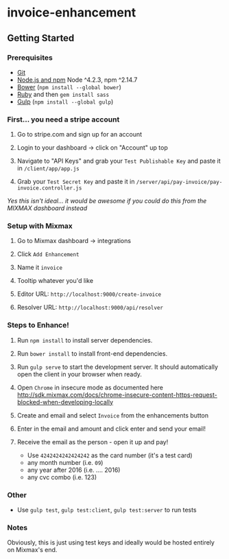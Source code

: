 # invoice-enhancement

## Getting Started

### Prerequisites

- [Git](https://git-scm.com/)
- [Node.js and npm](nodejs.org) Node ^4.2.3, npm ^2.14.7
- [Bower](bower.io) (`npm install --global bower`)
- [Ruby](https://www.ruby-lang.org) and then `gem install sass`
- [Gulp](http://gulpjs.com/) (`npm install --global gulp`)

### First... you need a stripe account

1. Go to stripe.com and sign up for an account

2. Login to your dashboard -> click on "Account" up top

3. Navigate to "API Keys" and grab your `Test Publishable Key` and paste it in `/client/app/app.js`

4. Grab your `Test Secret Key` and paste it in `/server/api/pay-invoice/pay-invoice.controller.js`

*Yes this isn't ideal... it would be awesome if you could do this from the MIXMAX dashboard instead*

### Setup with Mixmax

1. Go to Mixmax dashboard -> integrations

2. Click `Add Enhancement`

3. Name it `invoice`

4. Tooltip whatever you'd like

5. Editor URL: `http://localhost:9000/create-invoice`

5. Resolver URL: `http://localhost:9000/api/resolver`

### Steps to Enhance!

1. Run `npm install` to install server dependencies.

2. Run `bower install` to install front-end dependencies.

3. Run `gulp serve` to start the development server. It should automatically open the client in your browser when ready.

4. Open `Chrome` in insecure mode as documented here http://sdk.mixmax.com/docs/chrome-insecure-content-https-request-blocked-when-developing-locally

5. Create and email and select `Invoice` from the enhancements button

6. Enter in the email and amount and click enter and send your email!

7. Receive the email as the person - open it up and pay!

    - Use `4242424242424242` as the card number (it's a test card)
    - any month number (i.e. `09`)
    - any year after 2016 (i.e. .... 2016)
    - any cvc combo (i.e. 123)

### Other

- Use `gulp test`, `gulp test:client`, `gulp test:server` to run tests

### Notes

Obviously, this is just using test keys and ideally would be hosted entirely on Mixmax's end.

